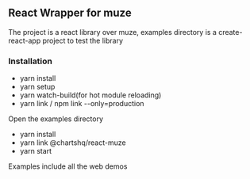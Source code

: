 ## React Wrapper for muze

The project is a react library over muze, examples directory is a create-react-app project to test the library

### Installation

- yarn install
- yarn setup
- yarn watch-build(for hot module reloading)
- yarn link / npm link --only=production

Open the examples directory

- yarn install
- yarn link @chartshq/react-muze
- yarn start

Examples include all the web demos
